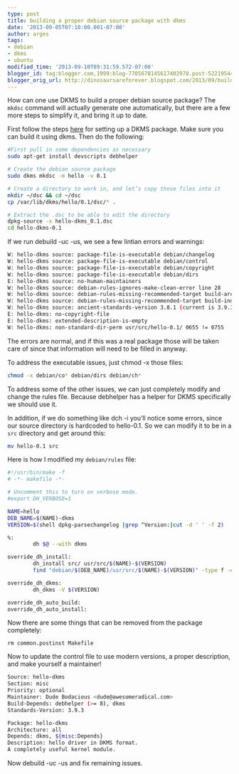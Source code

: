 ```yaml
---
type: post
title: building a proper debian source package with dkms
date: '2013-09-05T07:10:00.001-07:00'
author: arges
tags:
- debian
- dkms
- ubuntu
modified_time: '2013-09-10T09:31:59.572-07:00'
blogger_id: tag:blogger.com,1999:blog-7705678145617402978.post-5221954440630906155
blogger_orig_url: http://dinosaursareforever.blogspot.com/2013/09/building-proper-debian-source-package.html
---
```


How can one use DKMS to build a proper debian source package? The `mkdsc`
command will actually generate one automatically, but there are a few more
steps to simplify it, and bring it up to date.

First follow the steps [here][1] for setting up a DKMS package. Make sure you
can build it using dkms. Then do the following:

~~~bash
#First pull in some dependencies as necessary
sudo apt-get install devscripts debhelper

# Create the debian source package
sudo dkms mkdsc -m hello -v 0.1

# Create a directory to work in, and let’s copy those files into it
mkdir ~/dsc && cd ~/dsc
cp /var/lib/dkms/hello/0.1/dsc/* .

# Extract the .dsc to be able to edit the directory
dpkg-source -x hello-dkms_0.1.dsc 
cd hello-dkms-0.1
~~~

If we run debuild -uc -us, we see a few lintian errors and warnings:

~~~bash
W: hello-dkms source: package-file-is-executable debian/changelog
W: hello-dkms source: package-file-is-executable debian/control
W: hello-dkms source: package-file-is-executable debian/copyright
W: hello-dkms source: package-file-is-executable debian/dirs
E: hello-dkms source: no-human-maintainers
W: hello-dkms source: debian-rules-ignores-make-clean-error line 28
W: hello-dkms source: debian-rules-missing-recommended-target build-arch
W: hello-dkms source: debian-rules-missing-recommended-target build-indep
W: hello-dkms source: ancient-standards-version 3.8.1 (current is 3.9.3)
E: hello-dkms: no-copyright-file
E: hello-dkms: extended-description-is-empty
W: hello-dkms: non-standard-dir-perm usr/src/hello-0.1/ 0655 != 0755
~~~

The errors are normal, and if this was a real package those will be taken care
of since that information will need to be filled in anyway.

To address the executable issues, just chmod -x those files:

~~~bash
chmod -x debian/co* debian/dirs debian/ch*
~~~

To address some of the other issues, we can just completely modify and change
the rules file. Because debhelper has a helper for DKMS specifically we should
use it.

In addition, if we do something like dch -i you’ll notice some errors, since
our source directory is hardcoded to hello-0.1. So we can modify it to be in a
`src` directory and get around this:

~~~bash
mv hello-0.1 src
~~~

Here is how I modified my `debian/rules` file:

~~~bash
#!/usr/bin/make -f
# -*- makefile -*-

# Uncomment this to turn on verbose mode.
#export DH_VERBOSE=1

NAME=hello
DEB_NAME=$(NAME)-dkms
VERSION=$(shell dpkg-parsechangelog |grep ^Version:|cut -d ' ' -f 2)

%:
        dh $@ --with dkms

override_dh_install:
        dh_install src/ usr/src/$(NAME)-$(VERSION)
        find "debian/$(DEB_NAME)/usr/src/$(NAME)-$(VERSION)" -type f -exec chmod 644 {} \;

override_dh_dkms:
        dh_dkms -V $(VERSION)

override_dh_auto_build:
override_dh_auto_install:
~~~

Now there are some things that can be removed from the package completely:

~~~
rm common.postinst Makefile
~~~

Now to update the control file to use modern versions, a proper description,
and make yourself a maintainer!

~~~bash
Source: hello-dkms
Section: misc
Priority: optional
Maintainer: Dude Bodacious <dude@awesomeradical.com>
Build-Depends: debhelper (>= 8), dkms
Standards-Version: 3.9.3

Package: hello-dkms
Architecture: all
Depends: dkms, ${misc:Depends}
Description: hello driver in DKMS format.
A completely useful kernel module.
~~~

Now debuild -uc -us and fix remaining issues.

[1]: https://wiki.ubuntu.com/Kernel/Dev/DKMSPackaging
[2]: https://help.ubuntu.com/community/Kernel/DkmsDriverPackage
[3]: http://basilevsthecat.blogspot.com/2011/11/how-to-build-dkms-debian-package.html


